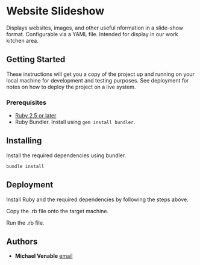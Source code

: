 # Website Slideshow

Displays websites, images, and other useful nformation in a slide-show format. Configurable via a YAML file. Intended for display
in our work kitchen area.

## Getting Started

These instructions will get you a copy of the project up and running on your local machine for development and testing purposes.
See deployment for notes on how to deploy the project on a live system.

### Prerequisites

* [Ruby 2.5 or later](https://rubyinstaller.org/)
* Ruby Bundler. Install using `gem install bundler`.

## Installing

Install the required dependencies using bundler.

```
bundle install
```

## Deployment

Install Ruby and the required dependencies by following the steps above.

Copy the .rb file onto the target machine.

Run the .rb file.

## Authors

* **Michael Venable** [email](mailto:mv_@gmx.com)
